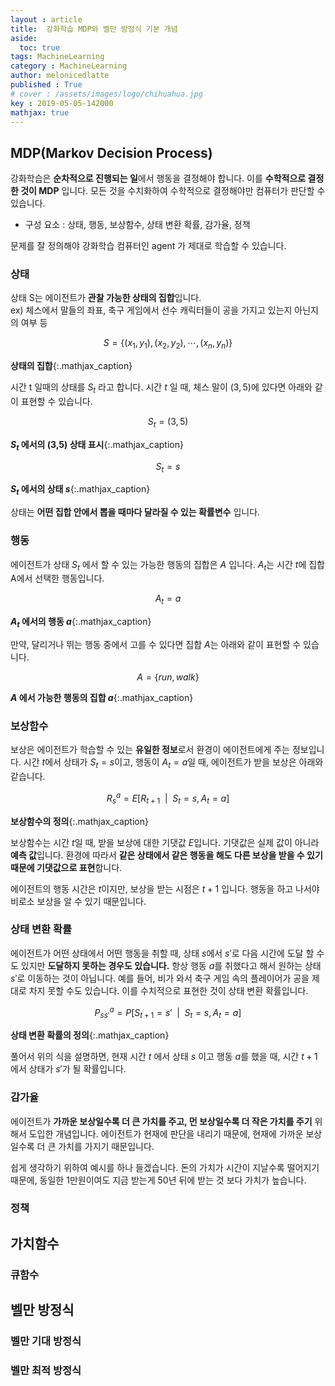 ```yaml
---
layout : article
title:  강화학습 MDP와 벨만 방정식 기본 개념
aside:
  toc: true
tags: MachineLearning
category : MachineLearning
author: melonicedlatte
published : True
# cover : /assets/images/logo/chihuahua.jpg
key : 2019-05-05-142000
mathjax: true 
---
```


## MDP(Markov Decision Process)

강화학습은 **순차적으로 진행되는 일**에서 행동을 결정해야 합니다. 이를 **수학적으로 결정한 것이 MDP** 입니다. 모든 것을 수치화하여 수학적으로 결정해야만 컴퓨터가 판단할 수 있습니다.

- 구성 요소 : 상태, 행동, 보상함수, 상태 변환 확률, 감가율, 정책

문제를 잘 정의해야 강화학습 컴퓨터인 agent 가 제대로 학습할 수 있습니다.

### 상태

상태 S는 에이전트가 **관찰 가능한 상태의 집합**입니다.  
ex) 체스에서 말들의 좌표, 축구 게임에서 선수 캐릭터들이 공을 가지고 있는지 아닌지의 여부 등

$$S = \{ (x_1, y_1), (x_2, y_2), \cdots, (x_n, y_n) \}$$

**상태의 집합**{:.mathjax_caption}

시간 t 일때의 상태를 $S_t$ 라고 합니다. 시간 $t$ 일 때, 체스 말이 $(3, 5)$에 있다면 아래와 같이 표현할 수 있습니다.

$$S_t = (3, 5)$$

**$S_t$ 에서의 (3,5) 상태 표시**{:.mathjax_caption}

$$S_t = s $$

**$S_t$ 에서의 상태 $s$**{:.mathjax_caption}

상태는 **어떤 집합 안에서 뽑을 때마다 달라질 수 있는 확률변수** 입니다.

### 행동

에이전트가 상태 $S_t$ 에서 할 수 있는 가능한 행동의 집합은 $A$ 입니다. $A_t$는 시간 $t$에 집합 A에서 선택한 행동입니다.

$$A_t = a$$

**$A_t$ 에서의 행동 $a$**{:.mathjax_caption}

만약, 달리거나 뛰는 행동 중에서 고를 수 있다면 집합 $A$는 아래와 같이 표현할 수 있습니다.

$$A = \{ run, walk \}$$

**$A$ 에서 가능한 행동의 집합 $a$**{:.mathjax_caption}

### 보상함수

보상은 에이전트가 학습할 수 있는 **유일한 정보**로서 환경이 에이전트에게 주는 정보입니다. 시간 $t$에서 상태가 $S_t = s$이고, 행동이 $A_t = a$일 때, 에이전트가 받을 보상은 아래와 같습니다.

$$R^a_s = E[R_{t+1} \enspace|\enspace S_t = s, A_t = a]$$

**보상함수의 정의**{:.mathjax_caption}

보상함수는 시간 $t$일 때, 받을 보상에 대한 기댓값 $E$입니다. 기댓값은 실제 값이 아니라 **예측 값**입니다. 환경에 따라서 **같은 상태에서 같은 행동을 해도 다른 보상을 받을 수 있기 때문에 기댓값으로 표현**합니다.

에이전트의 행동 시간은 $t$이지만, 보상을 받는 시점은 $t + 1$ 입니다. 행동을 하고 나서야 비로소 보상을 알 수 있기 때문입니다.

### 상태 변환 확률

에이전트가 어떤 상태에서 어떤 행동을 취할 때, 상태 $s$에서 $s'$로 다음 시간에 도달 할 수도 있지만 **도달하지 못하는 경우도 있습니다.** 항상 행동 $a$를 취했다고 해서 원하는 상태 $s'$로 이동하는 것이 아닙니다. 예를 들어, 비가 와서 축구 게임 속의 플레이어가 공을 제대로 차지 못할 수도 있습니다. 이를 수치적으로 표현한 것이 상태 변환 확률입니다.

$$P^a_{ss'} = P[S_{t+1} = s' \enspace | \enspace S_t = s, A_t = a]$$

**상태 변환 확률의 정의**{:.mathjax_caption}

풀어서 위의 식을 설명하면, 현재 시간 $t$ 에서 상태 $s$ 이고 행동 $a$를 했을 때, 시간 $t+1$에서 상태가 $s'$가 될 확률입니다.

### 감가율

에이전트가 **가까운 보상일수록 더 큰 가치를 주고, 먼 보상일수록 더 작은 가치를 주기** 위해서 도입한 개념입니다. 에이전트가 현재에 판단을 내리기 때문에, 현재에 가까운 보상일수록 더 큰 가치를 가지기 때문입니다.

쉽게 생각하기 위하여 예시를 하나 들겠습니다. 돈의 가치가 시간이 지날수록 떨어지기 때문에, 동일한 1만원이여도 지금 받는게 50년 뒤에 받는 것 보다 가치가 높습니다. 

### 정책

## 가치함수

### 큐함수

## 벨만 방정식

### 벨만 기대 방정식

### 벨만 최적 방정식